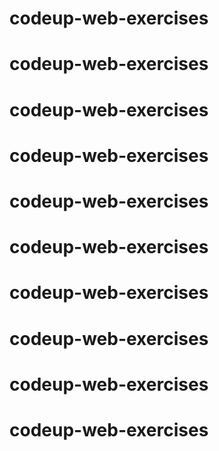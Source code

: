 # codeup-web-exercises
# codeup-web-exercises
# codeup-web-exercises
# codeup-web-exercises
# codeup-web-exercises
# codeup-web-exercises
# codeup-web-exercises
# codeup-web-exercises
# codeup-web-exercises
# codeup-web-exercises
